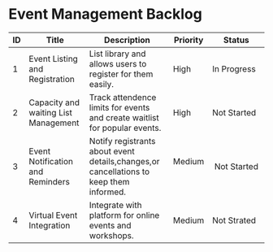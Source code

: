# Event Management Backlog
| ID  | Title                 | Description                                      | Priority | Status      |
| --- | --------------------- | ------------------------------------------------ | -------- | ----------- |
| 1   | Event Listing and Registration       | List library and allows users to register for them easily.                               | High   | In Progress |
| 2   |Capacity and waiting List Management  | Track attendence limits for events and create waitlist for popular events.               | High   | Not Started |
| 3   | Event Notification and Reminders     | Notify registrants about event details,changes,or cancellations to keep them informed.   |Medium  | Not Started |
| 4   |Virtual Event Integration             | Integrate with platform for online events and workshops.                                 | Medium | Not Strated |
